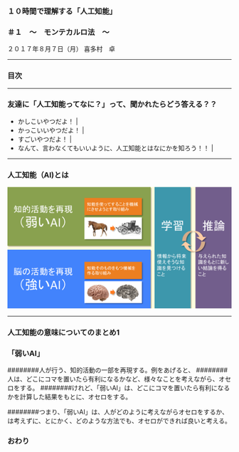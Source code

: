 ### １０時間で理解する「人工知能」
### ＃１　〜　モンテカルロ法　〜

２０１７年８月７日（月）
喜多村　卓


---

### 目次

---


### 友達に「人工知能ってなに？」って、聞かれたらどう答える？？

- かしこいやつだよ！ |
- かっこいいやつだよ！ |
- すごいやつだよ！ |
- なんて、言わなくてもいいように、人工知能とはなにかを知ろう！！ |

---


### 人工知能（AI)とは

![人工知能とは何？](image/what-ai.png)


---

### 人工知能の意味についてのまとめ1
### 「弱いAI」

########人が行う、知的活動の一部を再現する。例をあげると、
########人は、どこにコマを置いたら有利になるかなど、様々なことを考えながら、オセロをする。
########けれど、「弱いAI」は、どこにコマを置いたら有利になるかを計算した結果をもとに、オセロをする。

########つまり、「弱いAI」は、人がどのように考えながらオセロをするか、は考えずに、とにかく、どのような方法でも、オセロができれば良いと考える。




### おわり

